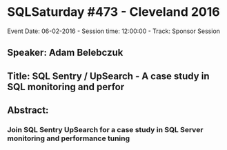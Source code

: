 # SQLSaturday #473 - Cleveland 2016
Event Date: 06-02-2016 - Session time: 12:00:00 - Track: Sponsor Session
## Speaker: Adam Belebczuk
## Title: SQL Sentry / UpSearch - A case study in SQL monitoring and perfor
## Abstract:
### Join SQL Sentry  UpSearch for a case study in SQL Server monitoring and performance tuning
